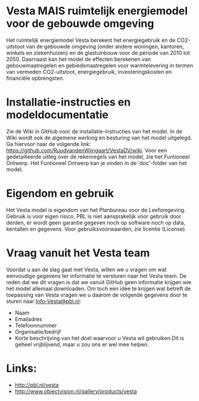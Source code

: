 ﻿# Vesta MAIS ruimtelijk energiemodel voor de gebouwde omgeving
Het ruimtelijk energiemodel Vesta berekent het energiegebruik en de CO2-uitstoot van de gebouwde omgeving (onder andere woningen, kantoren, winkels en ziekenhuizen) en de glastuinbouw voor de periode van 2010 tot 2050. Daarnaast kan het model de effecten berekenen van gebouwmaatregelen en gebiedsmaatregelen voor warmtelevering in termen van vermeden CO2-uitstoot, energiegebruik, investeringskosten en financiële opbrengsten.

# Installatie-instructies en modeldocumentatie
Zie de Wiki in GitHub voor de installatie-instructies van het model. In de Wiki wordt ook de algemene werking en besturing van het model uitgelegd. Ga hiervoor naar de volgende link: https://github.com/RuudvandenWijngaart/VestaDV/wiki. Voor een gedetailleerde uitleg over de rekenregels van het model, zie het Funtioneel Ontwerp. Het Funtioneel Ontwerp kan je vinden in de 'doc'-folder van het model.

# Eigendom en gebruik
Het Vesta model is eigendom van het Planbureau voor de Leefomgeving. Gebruik is voor eigen risico, PBL is niet aansprakelijk voor gebruik door derden, er wordt geen garantie gegeven noch op software noch op data, kentallen en gegevens. Voor gebruiksvoorwaarden, zie licentie (License).

# Vraag vanuit het Vesta team
Voordat u aan de slag gaat met Vesta, willen we u vragen om wat eenvoudige gegevens ter informatie te versturen naar het Vesta team. De reden dat we dit vragen is dat we vanuit GitHub geen informatie krijgen wie het model allemaal downloaden. Om toch een idee te krijgen wat betreft de toepassing van Vesta vragen we u daarom de volgende gegevens door te sturen naar Info-Vesta@pbl.nl:
-	Naam
-	Emailadres
-	Telefoonnummer
-	Organisatie/bedrijf
-	Korte beschrijving van het doel waarvoor u Vesta wil gebruiken
Dit is geheel vrijblijvend, maar u zou ons er wel mee helpen. 

# Links:
* http://pbl.nl/vesta 
* http://www.objectvision.nl/gallery/products/vesta
